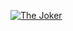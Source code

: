 [![The Joker](https://media.prod.mdn.mozit.cloud/attachments/2017/11/23/15645/35d66c5c2851010d3860b38e852593eb/Library%20Website%20-%20Mongoose_Express.png 'Database Modeling')](https://developer.mozilla.org/en-US/docs/Learn/Server-side/Express_Nodejs/Tutorial_local_library_website)
